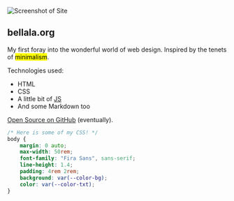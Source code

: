 ![Screenshot of Site](../../assets/pics/site.png)

## bellala.org

My first foray into the wonderful world of web design. Inspired by the tenets of <mark>minimalism</mark>.

Technologies used:
- HTML
- CSS
- A little bit of [JS](https://marked.js.org/)
- And some Markdown too

[Open Source on GitHub](https://github.com/vskbellala/vskbellala.github.io) (eventually).

```css
/* Here is some of my CSS! */
body {
	margin: 0 auto;
	max-width: 50rem;
	font-family: "Fira Sans", sans-serif;
	line-height: 1.4;
	padding: 4rem 2rem;
	background: var(--color-bg);
	color: var(--color-txt);
}

```